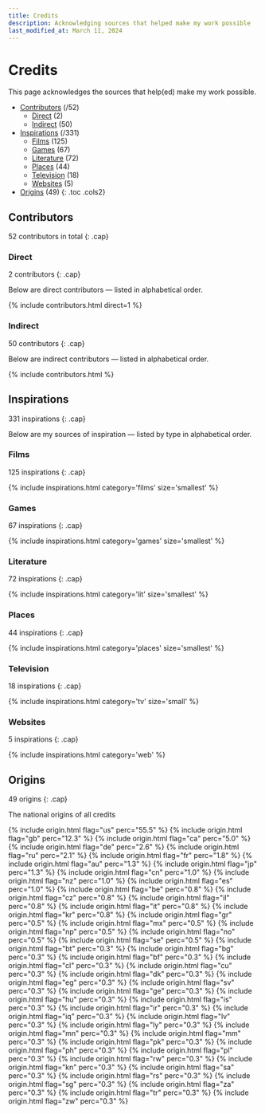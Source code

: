 ```yaml
---
title: Credits
description: Acknowledging sources that helped make my work possible
last_modified_at: March 11, 2024
---
```


# Credits
This page acknowledges the sources that help(ed) make my work possible.

- [Contributors](#contributors) (/52)
    - [Direct](#direct) (2)
    - [Indirect](#indirect) (50)
- [Inspirations](#inspirations) (/331)
    - [Films](#films) (125)
    - [Games](#games) (67)
    - [Literature](#literature) (72)
    - [Places](#places) (44)
    - [Television](#television) (18)
    - [Websites](#websites) (5)
- [Origins](#origins) (49)
{: .toc .cols2}

## Contributors
52 contributors in total
{: .cap}

### Direct
2 contributors
{: .cap}

Below are direct contributors — listed in alphabetical order.

{% include contributors.html direct=1 %}

### Indirect
50 contributors
{: .cap}

Below are indirect contributors — listed in alphabetical order.

{% include contributors.html %}

## Inspirations
331 inspirations
{: .cap}

Below are my sources of inspiration — listed by type in alphabetical order.

### Films
125 inspirations
{: .cap}

{% include inspirations.html category='films' size='smallest' %}

### Games
67 inspirations
{: .cap}

{% include inspirations.html category='games' size='smallest' %}

### Literature
72 inspirations
{: .cap}

{% include inspirations.html category='lit' size='smallest' %}

### Places
44 inspirations
{: .cap}

{% include inspirations.html category='places' size='smallest' %}

### Television
18 inspirations
{: .cap}

{% include inspirations.html category='tv' size='small' %}

### Websites
5 inspirations
{: .cap}

{% include inspirations.html category='web' %}

## Origins
49 origins
{: .cap}

The national origins of all credits

{% include origin.html flag="us" perc="55.5" %}
{% include origin.html flag="gb" perc="12.3" %}
{% include origin.html flag="ca" perc="5.0" %}
{% include origin.html flag="de" perc="2.6" %}
{% include origin.html flag="ru" perc="2.1" %}
{% include origin.html flag="fr" perc="1.8" %}
{% include origin.html flag="au" perc="1.3" %}
{% include origin.html flag="jp" perc="1.3" %}
{% include origin.html flag="cn" perc="1.0" %}
{% include origin.html flag="nz" perc="1.0" %}
{% include origin.html flag="es" perc="1.0" %}
{% include origin.html flag="be" perc="0.8" %}
{% include origin.html flag="cz" perc="0.8" %}
{% include origin.html flag="il" perc="0.8" %}
{% include origin.html flag="it" perc="0.8" %}
{% include origin.html flag="kr" perc="0.8" %}
{% include origin.html flag="gr" perc="0.5" %}
{% include origin.html flag="mx" perc="0.5" %}
{% include origin.html flag="np" perc="0.5" %}
{% include origin.html flag="no" perc="0.5" %}
{% include origin.html flag="se" perc="0.5" %}
{% include origin.html flag="bt" perc="0.3" %}
{% include origin.html flag="bg" perc="0.3" %}
{% include origin.html flag="bf" perc="0.3" %}
{% include origin.html flag="cl" perc="0.3" %}
{% include origin.html flag="cu" perc="0.3" %}
{% include origin.html flag="dk" perc="0.3" %}
{% include origin.html flag="eg" perc="0.3" %}
{% include origin.html flag="sv" perc="0.3" %}
{% include origin.html flag="ge" perc="0.3" %}
{% include origin.html flag="hu" perc="0.3" %}
{% include origin.html flag="is" perc="0.3" %}
{% include origin.html flag="ir" perc="0.3" %}
{% include origin.html flag="iq" perc="0.3" %}
{% include origin.html flag="lv" perc="0.3" %}
{% include origin.html flag="ly" perc="0.3" %}
{% include origin.html flag="mn" perc="0.3" %}
{% include origin.html flag="mm" perc="0.3" %}
{% include origin.html flag="pk" perc="0.3" %}
{% include origin.html flag="ph" perc="0.3" %}
{% include origin.html flag="pl" perc="0.3" %}
{% include origin.html flag="rw" perc="0.3" %}
{% include origin.html flag="kn" perc="0.3" %}
{% include origin.html flag="sa" perc="0.3" %}
{% include origin.html flag="rs" perc="0.3" %}
{% include origin.html flag="sg" perc="0.3" %}
{% include origin.html flag="za" perc="0.3" %}
{% include origin.html flag="tr" perc="0.3" %}
{% include origin.html flag="zw" perc="0.3" %}